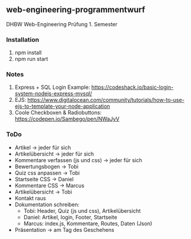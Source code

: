 ## web-engineering-programmentwurf

DHBW Web-Engineering Prüfung 1. Semester

### Installation

1. npm install
2. npm run start


### Notes

1. Express + SQL Login Example: https://codeshack.io/basic-login-system-nodejs-express-mysql/
2. EJS: https://www.digitalocean.com/community/tutorials/how-to-use-ejs-to-template-your-node-application
3. Coole Checkboxen & Radiobuttons: https://codepen.io/Sambego/pen/NWaJyV

### ToDo

- Artikel -> jeder für sich
- Artikelübersicht -> jeder für sich
- Kommentare verfassen (js und css) -> jeder für sich
- Bewertungsbogen -> Tobi
- Quiz css anpassen -> Tobi
- Startseite CSS -> Daniel
- Kommentare CSS -> Marcus
- Artikelübersicht -> Tobi
- Kontakt raus
- Dokumentation schreiben:
    - Tobi: Header, Quiz (js und css), Artikelübersicht
    - Daniel: Artikel, login, Footer, Startseite
    - Marcus: index.js, Kommentare, Routes, Daten (Json)
- Präsentation -> am Tag des Geschehens